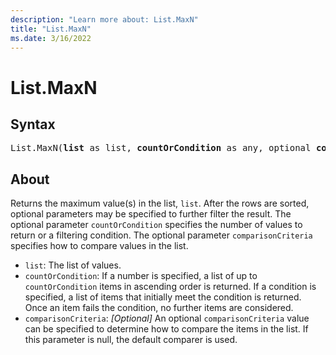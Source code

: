 ```yaml
---
description: "Learn more about: List.MaxN"
title: "List.MaxN"
ms.date: 3/16/2022
---
```

# List.MaxN

## Syntax

<pre>
List.MaxN(<b>list</b> as list, <b>countOrCondition</b> as any, optional <b>comparisonCriteria</b> as any, optional <b>includeNulls</b> as nullable logical) as list
</pre>
  
## About

Returns the maximum value(s) in the list, `list`. After the rows are sorted, optional parameters may be specified to further filter the result. The optional parameter `countOrCondition` specifies the number of values to return or a filtering condition. The optional parameter `comparisonCriteria` specifies how to compare values in the list.

* `list`: The list of values.
* `countOrCondition`: If a number is specified, a list of up to `countOrCondition` items in ascending order is returned. If a condition is specified, a list of items that initially meet the condition is returned. Once an item fails the condition, no further items are considered.
* `comparisonCriteria`: _[Optional]_ An optional `comparisonCriteria` value can be specified to determine how to compare the items in the list. If this parameter is null, the default comparer is used.

